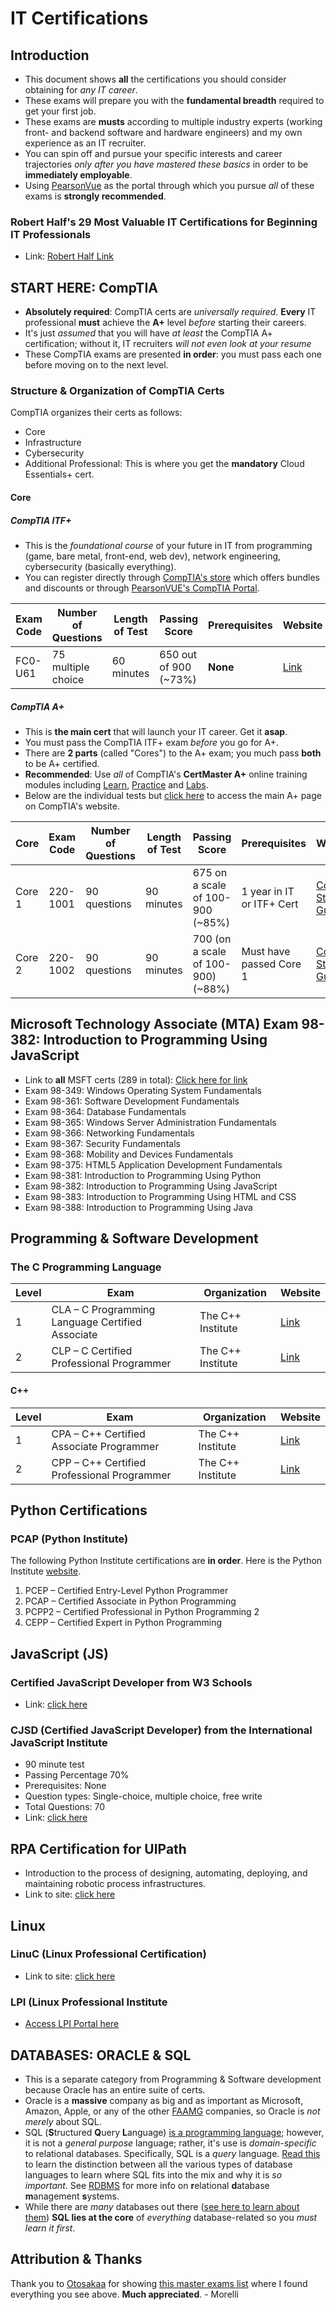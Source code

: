 # IT Certifications

## Introduction

* This document shows **all** the certifications you should consider obtaining for *any IT career*.
* These exams will prepare you with the **fundamental breadth** required to get your first job.
* These exams are **musts** according to multiple industry experts (working front- and backend software and hardware engineers) and my own experience as an IT recruiter.
* You can spin off and pursue your specific interests and career trajectories *only after you have mastered these basics* in order to be **immediately employable**.
* Using [PearsonVue](https://home.pearsonvue.com/Test-takers.aspx) as the portal through which you pursue *all* of these exams is **strongly recommended**.

### Robert Half's 29 Most Valuable IT Certifications for Beginning IT Professionals

* Link: [Robert Half Link](https://www.roberthalf.com/blog/salaries-and-skills/which-it-certifications-are-most-valuable)

## START HERE: CompTIA

* **Absolutely required**: CompTIA certs are *universally required*. **Every** IT professional **must** achieve the **A+** level *before* starting their careers.
* It's just *assumed* that you will have *at least* the CompTIA A+ certification; without it, IT recruiters *will not even look at your resume*
* These CompTIA exams are presented **in order**: you must pass each one before moving on to the next level.

### Structure & Organization of CompTIA Certs

CompTIA organizes their certs as follows:

* Core
* Infrastructure
* Cybersecurity
* Additional Professional: This is where you get the **mandatory** Cloud Essentials+ cert.

#### Core

##### CompTIA ITF+

* This is the *foundational course* of your future in IT from programming (game, bare metal, front-end, web dev), network engineering, cybersecurity (basically everything).
* You can register directly through [CompTIA's store](https://store.comptia.org/) which offers bundles and discounts or through [PearsonVUE's CompTIA Portal](https://home.pearsonvue.com/comptia).

Exam Code  | Number of Questions | Length of Test | Passing Score          | Prerequisites | Website
---------- | ------------------- | -------------- | ---------------------- | ------------- | --------------------------------------------------------
FC0-U61    | 75 multiple choice  | 60 minutes     | 650 out of 900 (~73%)  | **None**      | [Link](https://www.comptia.org/certifications/it-fundamentals)

##### CompTIA A+

* This is **the main cert** that will launch your IT career. Get it **asap**.
* You must pass the CompTIA ITF+ exam *before* you go for A+.
* There are **2 parts** (called "Cores") to the A+ exam; you much pass **both** to be A+ certified.
* **Recommended**: Use *all* of CompTIA's **CertMaster A+** online training modules including [Learn](https://www.comptia.org/training/certmaster-learn/a), [Practice](https://www.comptia.org/training/certmaster-practice/a) and [Labs](https://www.comptia.org/training/certmaster-labs/a).
* Below are the individual tests but [click here](https://www.comptia.org/certifications/a) to access the main A+ page on CompTIA's website.

Core     | Exam Code  | Number of Questions | Length of Test | Passing Score                      | Prerequisites             | Website
-------- | ---------- | ------------------- | -------------- | ---------------------------------- | ------------------------- | --------------------------------------------
Core 1   | 220-1001   | 90 questions        | 90 minutes     | 675 on a scale of 100-900 (~85%)   | 1 year in IT or ITF+ Cert | [Core 1 Study Guide](https://www.comptia.org/training/books/a-core-1-220-1001-study-guide)
Core 2   | 220-1002   | 90 questions        | 90 minutes     | 700 (on a scale of 100-900) (~88%) | Must have passed Core 1   | [Core 2 Study Guide](https://www.comptia.org/training/books/a-core-2-220-1002-study-guide)

## Microsoft Technology Associate (MTA) Exam 98-382: Introduction to Programming Using JavaScript

* Link to **all** MSFT certs (289 in total): [Click here for link](https://docs.microsoft.com/en-us/learn/certifications/browse/)
* Exam 98-349: Windows Operating System Fundamentals
* Exam 98-361: Software Development Fundamentals
* Exam 98-364: Database Fundamentals
* Exam 98-365: Windows Server Administration Fundamentals
* Exam 98-366: Networking Fundamentals
* Exam 98-367: Security Fundamentals
* Exam 98-368: Mobility and Devices Fundamentals
* Exam 98-375: HTML5 Application Development Fundamentals
* Exam 98-381: Introduction to Programming Using Python
* Exam 98-382: Introduction to Programming Using JavaScript
* Exam 98-383: Introduction to Programming Using HTML and CSS
* Exam 98-388: Introduction to Programming Using Java

## Programming & Software Development

### The C Programming Language

Level | Exam                                                  | Organization                 | Website
----- | ----------------------------------------------------- | ---------------------------- | ------------------------------------------------------------------------
1     | CLA – C Programming Language Certified Associate      | The C++ Institute            | [Link](https://cppinstitute.org/cla-c-programming-language-certified-associate)
2     | CLP – C Certified Professional Programmer             | The C++ Institute            | [Link](https://cppinstitute.org/clp-programmer)

#### C++

Level | Exam                                                  | Organization                 | Website
----- | ----------------------------------------------------- | ---------------------------- | ------------------------------------------------------------------------
1     | CPA – C++ Certified Associate Programmer              | The C++ Institute            | [Link](http://www.cppinstitute.org/cpa-c-certified-associate-programmer-certification)
2     | CPP – C++ Certified Professional Programmer           | The C++ Institute            | [Link](http://www.cppinstitute.org/cpp-c-certified-professional-programmer)

## Python Certifications

### PCAP (Python Institute)

The following Python Institute certifications are **in order**. Here is the Python Institute [website](https://pythoninstitute.org/certification/).

1. PCEP – Certified Entry-Level Python Programmer
2. PCAP – Certified Associate in Python Programming
3. PCPP2 – Certified Professional in Python Programming 2
4. CEPP – Certified Expert in Python Programming

## JavaScript (JS)

### Certified JavaScript Developer from W3 Schools

* Link: [click here](https://courses.w3schools.com/courses/javascript)

### CJSD (Certified JavaScript Developer) from the International JavaScript Institute

* 90 minute test
* Passing Percentage 70%
* Prerequisites: None
* Question types: Single-choice, multiple choice, free write
* Total Questions: 70
* Link: [click here](https://www.javascriptinstitute.org/javascript-certification/)

## RPA Certification for UIPath

* Introduction to the process of designing, automating, deploying, and maintaining robotic process infrastructures.
* Link to site: [click here](https://www.uipath.com/learning/certification)

## Linux

### LinuC (Linux Professional Certification)

* Link to site: [click here](https://home.pearsonvue.com/linuc)

### LPI (Linux Professional Institute

* [Access LPI Portal here](https://home.pearsonvue.com/lpi)

## DATABASES: ORACLE & SQL

* This is a separate category from Programming & Software development because Oracle has an entire suite of certs.
* Oracle is a **massive** company as big and as important as Microsoft, Amazon, Apple, or any of the other [FAAMG](https://vested.co.in/blog/what-is-fang-or-is-it-faang-or-faamg/) companies, so Oracle is *not merely* about SQL.
* SQL (**S**tructured **Q**uery **L**anguage) [is a programming language](https://en.wikipedia.org/wiki/SQL); however, it is not a *general purpose* language; rather, it's use is *domain-specific* to relational databases. Specifically, SQL is a *query* language. [Read this](https://www.sciencedirect.com/topics/computer-science/database-languages) to learn the distinction between all the various types of database languages to learn where SQL fits into the mix and why it is *so important*. See [RDBMS](https://en.wikipedia.org/wiki/Relational_database#RDBMS) for more info on **r**elational **d**atabase **m**anagement **s**ystems.
* While there are *many* databases out there ([see here to learn about them](https://www.matillion.com/resources/blog/the-types-of-databases-with-examples)) **SQL lies at the core** of *everything* database-related so you *must learn it first*.

## Attribution & Thanks

Thank you to [Otosakaa](https://github.com/Otosakaa) for showing [this master exams list](https://home.pearsonvue.com/Test-takers/A-to-Z-program-list/View-all.aspx) where I found everything you see above. **Much appreciated**. - Morelli
